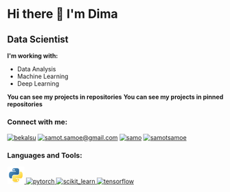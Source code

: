 
# Hi there 👋 I'm Dima
## Data Scientist
**I'm working with:**
 - Data Analysis
 - Machine Learning
 - Deep Learning

**You can see my projects in repositories**
**You can see my projects in pinned repositories**

<h3 align="left">Connect with me:</h3>
<p align="left">
  
<a href="https://t.me/Samo59z" target="blank"><img align="center" src="https://upload.wikimedia.org/wikipedia/commons/8/82/Telegram_logo.svg" alt="bekalsu" height="30" width="40" /></a> 
<a href="https://mail.google.com/mail/u/?authuser= samot.samoe@gmail.ru" target="blank"><img align="center" src="https://upload.wikimedia.org/wikipedia/commons/7/7e/Gmail_icon_%282020%29.svg" alt="samot.samoe@gmail.com" height="30" width="40" /></a>
<a href="https://hh.ru/applicant/resumes/view?resume=aca3ee1aff098449dd0039ed1f33426e6e6f5a" target="blank"><img align="center" src="https://play-lh.googleusercontent.com/YpAV7Q-ZJhI5tzFk_wEX-7-x2BydtnCtFTVUrmq0zAO6jLCLA4nNcfem3p_Pyowg9w" alt="samo" height="30" width="40" /></a>
<a href="https://www.kaggle.com/samotsamoe" target="blank"><img align="center" src="https://raw.githubusercontent.com/rahuldkjain/github-profile-readme-generator/master/src/images/icons/Social/kaggle.svg" alt="samotsamoe" height="30" width="40" /></a>
</p>
<h3 align="left">Languages and Tools:</h3>
<p align="left"> <a href="https://www.python.org" target="_blank"> <img src="https://raw.githubusercontent.com/devicons/devicon/master/icons/python/python-original.svg" alt="python" width="40" height="40"/> </a> <a href="https://pytorch.org/" target="_blank"> <img src="https://www.vectorlogo.zone/logos/pytorch/pytorch-icon.svg" alt="pytorch" width="40" height="40"/> </a> <a href="https://scikit-learn.org/" target="_blank"> <img src="https://upload.wikimedia.org/wikipedia/commons/0/05/Scikit_learn_logo_small.svg" alt="scikit_learn" width="40" height="40"/> </a> <a href="https://www.tensorflow.org" target="_blank"> <img src="https://www.vectorlogo.zone/logos/tensorflow/tensorflow-icon.svg" alt="tensorflow" width="40" height="40"/> </a> </p>

